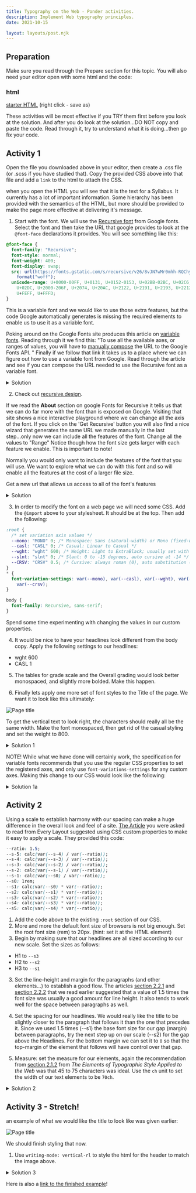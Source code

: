 ```yaml
---
title: Typography on the Web - Ponder activities.
description: Implement Web typography principles.
date: 2021-10-15

layout: layouts/post.njk
---
```


## Preparation

Make sure you read through the Prepare section for this topic. You will also need your editor open with some html and the code:

### html

[starter HTML](https://byui-cit.github.io/advcss/modules/examples/syllabus/index.html) (right click - save as)

These activities will be most effective if you TRY them first before you look at the solution. And after you do look at the solution...DO NOT copy and paste the code. Read through it, try to understand what it is doing...then go fix your code.

## Activity 1

Open the file you downloaded above in your editor, then create a .css file (or .scss if you have studied that). Copy the provided CSS above into that file and add a `link` to the html to attach the CSS.

when you open the HTML you will see that it is the text for a Syllabus. It currently has a lot of important information. Some hierarchy has been provided with the semantics of the HTML, but more should be provided to make the page more effective at delivering it's message.

1. Start with the font. We will use the [Recursive font](https://fonts.google.com/specimen/Recursive?vfaxis=slnt#standard-styles) from Google fonts. Select the font and then take the URL that google provides to look at the `@font-face` declarations it provides. You will see something like this:

```css
@font-face {
  font-family: "Recursive";
  font-style: normal;
  font-weight: 400;
  font-display: swap;
  src: url(https://fonts.gstatic.com/s/recursive/v26/8vJN7wMr0mhh-RQChyHEH06TlXhq_gukbYrFMk1QuAIcyEwG_X-dpEfaE5YaERmK-CImKsvxvU-MXGX2fSqasNfUvz2xbXfn1uEQadCCk317tQtBCYCK6v8.woff)
    format("woff");
  unicode-range: U+0000-00FF, U+0131, U+0152-0153, U+02BB-02BC, U+02C6, U+02DA,
    U+02DC, U+2000-206F, U+2074, U+20AC, U+2122, U+2191, U+2193, U+2212, U+2215,
    U+FEFF, U+FFFD;
}
```

This is a variable font and we would like to use those extra features, but the code Google automatically generates is missing the required elements to enable us to use it as a variable font.

Poking around on the Google Fonts site produces this article on [variable fonts](https://web.dev/variable-fonts/). Reading through it we find this: "To use all the available axes, or ranges of values, you will have to [manually compose](https://developers.google.com/fonts/docs/css2) the URL to the Google Fonts API. " Finally if we follow that link it takes us to a place where we can figure out how to use a variable font from Google. Read through the article and see if you can compose the URL needed to use the Recursive font as a variable font.

<details>
<summary>Solution</summary>

```css
@import url("https://fonts.googleapis.com/css2?family=Recursive:wght@-300..800&display=swap");
```

</details>

2. Check out [recursive.design](https://www.recursive.design/).

If we read the **About** section on google Fonts for Recursive it tells us that we can do far more with the font than is exposed on Google. Visiting that site shows a nice interactive playground where we can change all the axis of the font. If you click on the 'Get Recursive' button you will also find a nice wizard that generates the same URL we made manually in the last step...only now we can include all the features of the font. Change all the values to "Range" Notice though how the font size gets larger with each feature we enable. This is important to note!

Normally you would only want to include the features of the font that you will use. We want to explore what we can do with this font and so will enable all the features at the cost of a larger file size.

Get a new url that allows us access to all of the font's features

<details>
<summary>Solution</summary>

```css
@import url("https://fonts.googleapis.com/css2?family=Recursive:slnt,wght,CASL,CRSV,MONO@-15..0,300..800,0..1,0..1,0..1&display=swap");
```

</details>

3. In order to modify the font on a web page we will need some CSS. Add the `@import` above to your stylesheet. It should be at the top. Then add the following:

```css
:root {
  /* set variation axis values */
  --mono: "MONO" 0; /* Monospace: Sans (natural-width) or Mono (fixed-width) */
  --casl: "CASL" 0; /* Casual: Linear to Casual */
  --wght: "wght" 600; /* Weight: Light to ExtraBlack; usually set with `font-weight` */
  --slnt: "slnt" 0; /* Slant: 0 to -15 degrees, auto cursive at -14 */
  --CRSV: "CRSV" 0.5; /* Cursive: always roman (0), auto substitution (.5), or always cursive (1) */
}
* {
  font-variation-settings: var(--mono), var(--casl), var(--wght), var(--slnt),
    var(--crsv);
}

body {
  font-family: Recursive, sans-serif;
}
```

Spend some time experimenting with changing the values in our custom properties.

4. It would be nice to have your headlines look different from the body copy. Apply the following settings to our headlines:

- wght 600
- CASL 1

5. The tables for grade scale and the Overall grading would look better monospaced, and slightly more bolded. Make this happen.

6. Finally lets apply one more set of font styles to the Title of the page. We want it to look like this ultimately:

![Page title](../../../../img/typography-ponder-title.png)

To get the vertical text to look right, the characters should really all be the same width. Make the font monospaced, then get rid of the casual styling and set the weight to 800.

<details>
<summary>Solution 1</summary>

```css
@import url("https://fonts.googleapis.com/css2?family=Recursive:slnt,wght,CASL,CRSV,MONO@-15..0,300..800,0..1,0..1,0..1&display=swap");

:root {
  /* set variation axis values */
  --mono: "MONO" 0; /* Monospace: Sans (natural-width) or Mono (fixed-width) */
  --casl: "CASL" 0; /* Casual: Linear to Casual */
  --wght: "wght" 300; /* Weight: Light to ExtraBlack; usually set with `font-weight` */
  --slnt: "slnt" 0; /* Slant: 0 to -15 degrees, auto cursive at -14 */
  --crsv: "CRSV" 0.5; /* Cursive: always roman (0), auto substitution (.5), or always cursive (1) */
}

* {
  font-variation-settings: var(--mono), var(--casl), var(--wght), var(--slnt),
    var(--crsv);
}

body {
  font-family: Recursive, sans-serif;
}

h1,
h2,
h3 {
  --wght: "wght" 600;
  --casl: "CASL" 1;
}

.mono {
  --mono: "mono" 1;
  --wght: "wght" 400;
}

.header-banner h1,
.header-banner h2 {
  --mono: "MONO" 1;
  --casl: "CASL" 0;
  --wght: "wght" 800;
}
```

</details>

NOTE! While what we have done will certainly work, the specification for variable fonts recommends that you use the regular CSS properties to set the registered axes, and only use `font-variations-settings` for any custom axes. Making this change to our CSS would look like the following:

<details>
<summary>Solution 1a</summary>

```css
@import url("https://fonts.googleapis.com/css2?family=Recursive:slnt,wght,CASL,CRSV,MONO@-15..0,300..800,0..1,0..1,0..1&display=swap");

:root {
  /* set variation axis values */
  --mono: "MONO" 0; /* Monospace: Sans (natural-width) or Mono (fixed-width) */
  --casl: "CASL" 0; /* Casual: Linear to Casual */
  --wght: 300; /* Weight: Light to ExtraBlack; usually set with `font-weight` */
  --slnt: 0deg; /* Slant: 0 to -15 degrees, auto cursive at -14 */
  --crsv: "CRSV" 0.5; /* Cursive: always roman (0), auto substitution (.5), or always cursive (1) */
}

* {
  font-weight: var(--wght);
  font-style: oblique var(--slnt);
  font-variation-settings: var(--mono), var(--casl), var(--crsv);
}

body {
  font-family: Recursive, sans-serif;
}

h1,
h2,
h3 {
  --wght: 600;
  --casl: "CASL" 1;
}

.mono {
  --mono: "mono" 1;
  --wght: 400;
}

.header-banner h1,
.header-banner h2 {
  --mono: "MONO" 1;
  --casl: "CASL" 0;
  --wght: 800;
}
```

</details>

## Activity 2

Using a scale to establish harmony with our spacing can make a huge difference in the overall look and feel of a site. [The Article](https://every-layout.dev/rudiments/modular-scale/) you were asked to read from Every Layout suggested using CSS custom properties to make it easy to apply a scale. They provided this code:

```css
--ratio: 1.5;
--s-5: calc(var(--s-4) / var(--ratio));
--s-4: calc(var(--s-3) / var(--ratio));
--s-3: calc(var(--s-2) / var(--ratio));
--s-2: calc(var(--s-1) / var(--ratio));
--s-1: calc(var(--s0) / var(--ratio));
--s0: 1rem;
--s1: calc(var(--s0) * var(--ratio));
--s2: calc(var(--s1) * var(--ratio));
--s3: calc(var(--s2) * var(--ratio));
--s4: calc(var(--s3) * var(--ratio));
--s5: calc(var(--s4) * var(--ratio));
```

1.  Add the code above to the existing `:root` section of our CSS.
2.  More and more the default font size of browsers is not big enough. Set the root font size (rem) to 20px. (hint: set it at the HTML element)
3.  Begin by making sure that our headlines are all sized according to our new scale. Set the sizes as follows:

- H1 to `--s3`
- H2 to `--s2`
- H3 to `--s1`

3.  Set the line-height and margin for the paragraphs (and other elements...) to establish a good flow. The articles [section 2.2.1](http://webtypography.net/2.2.1) and [section 2.2.2](http://webtypography.net/2.2.2) that we read earlier suggested that a value of 1.5 times the font size was usually a good amount for line height. It also tends to work well for the space between paragraphs as well.

4.  Set the spacing for our headlines. We would really like the title to be slightly closer to the paragraph that follows it than the one that precedes it. Since we used 1.5 times (--s1) the base font size for our gap (margin) between paragraphs, try the next step up on our scale (--s2) for the gap above the Headlines. For the bottom margin we can set it to `0` so that the top-margin of the element that follows will have control over that gap.

5.  Measure: set the measure for our elements, again the recommendation from [section 2.1.2](http://webtypography.net/2.1.2) from _The Elements of Typographic Style Applied to the Web_ was that 45 to 75 characters was ideal. Use the `ch` unit to set the width of our text elements to be `70ch`.

<details>
<summary>Solution 2</summary>

```css
@import url("https://fonts.googleapis.com/css2?family=Recursive:slnt,wght,CASL,CRSV,MONO@-15..0,300..800,0..1,0..1,0..1&display=swap");

:root {
  --ratio: 1.5;
  --s-5: calc(var(--s-4) / var(--ratio));
  --s-4: calc(var(--s-3) / var(--ratio));
  --s-3: calc(var(--s-2) / var(--ratio));
  --s-2: calc(var(--s-1) / var(--ratio));
  --s-1: calc(var(--s0) / var(--ratio));
  --s0: 1rem;
  --s1: calc(var(--s0) * var(--ratio));
  --s2: calc(var(--s1) * var(--ratio));
  --s3: calc(var(--s2) * var(--ratio));
  --s4: calc(var(--s3) * var(--ratio));
  --s5: calc(var(--s4) * var(--ratio));

  --font-color: #333;
  /* set variation axis values */
  --mono: "MONO" 0; /* Monospace: Sans (natural-width) or Mono (fixed-width) */
  --casl: "CASL" 0; /* Casual: Linear to Casual */
  --wght: 300; /* Weight: Light to ExtraBlack; usually set with `font-weight` */
  --slnt: 0deg; /* Slant: 0 to -15 degrees, auto cursive at -14 */
  --crsv: "CRSV" 0.5; /* Cursive: always roman (0), auto substitution (.5), or always cursive (1) */
}

* {
  font-weight: var(--wght);
  font-style: oblique var(--slnt);
  font-variation-settings: var(--mono), var(--casl), var(--crsv);
}
html {
  font-size: 20px; // Set the Root EM value
}
body {
  color: var(--font-color);
  font-family: Recursive, sans-serif;
}

h1 {
  font-size: var(--s3);
}
h2 {
  font-size: var(--s2);
}
h3 {
  font-size: var(--s1);
}
h1,
h2,
h3 {
  --wght: 600;
  --casl: "CASL" 1;
  margin-top: var(--s2);
  margin-bottom: 0;
}

p,
ul,
ol,
dd {
  line-height: var(--s1);
  margin: var(--s1);
  max-width: 66ch;
}

.mono {
  --mono: "mono" 1;
  --wght: 400;
}

.header-banner h1,
.header-banner h2 {
  --mono: "MONO" 1;
  --casl: "CASL" 0;
  --wght: 800;
}
```

</details>

## Activity 3 - Stretch!

an example of what we would like the title to look like was given earlier:

![Page title](../../../../img/typography-ponder-title.png)

We should finish styling that now.

1. Use `writing-mode: vertical-rl` to style the html for the header to match the image above.

<details>
<summary>Solution 3</summary>

```css
.header-banner {
  height: 4em;
  padding: var(--s-1);
  background-color: #ddd;
 }
  .header-banner h1,
  .header-banner h2 {
    --mono: "MONO" 1;
    --casl: "CASL" 0;
    --wght: 800;
  }
  .header-banner > div {
    display: flex;
    flex-direction: row-reverse;
    justify-content: flex-end;
    gap: var(--s-1);
  }
  .header-banner h2 {
    writing-mode: vertical-rl;
    height: 4em;
    line-height: 0.8;
    margin: 0;
  }
  .header-banner h1 {
    margin: 0;
  }
}

/* If you wanted to use SCSS it could look like this:
.header-banner {
  height: 4em;
  padding: var(--s-1);
  background-color: #ddd;
  & h1,
  & h2 {
    --mono: "MONO" 1;
    --casl: "CASL" 0;
    --wght: 800;
  }
  > div {
    display: flex;
    flex-direction: row-reverse;
    justify-content: flex-end;
    gap: var(--s-1);
  }
  h2 {
    writing-mode: vertical-rl;
    height: 4em;
    line-height: 0.8;
    margin: 0;
  }
  h1 {
    margin: 0;
  }
} */
```

</details>

Here is also a [link to the finished example](https://byui-cit.github.io/advcss/modules/examples/syllabus/)!
